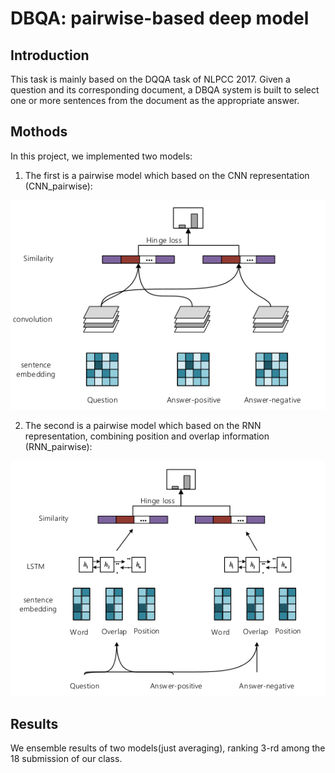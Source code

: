 # DBQA: pairwise-based deep model


## Introduction

This task is mainly based on the DQQA task of NLPCC 2017. Given a question and its corresponding document, a DBQA system is built to select one or more sentences from the document as the appropriate answer.

## Mothods

In this project, we implemented two models:

1. The first is a pairwise model which based on the CNN representation (CNN_pairwise):

![cnn](./pic/cnn.png)

2. The second is a pairwise model which based on the RNN representation, combining position and overlap information (RNN_pairwise):

![rnn](./pic/rnn.png)

## Results


We ensemble results of two models(just averaging), ranking 3-rd among the 18 submission of our class.
